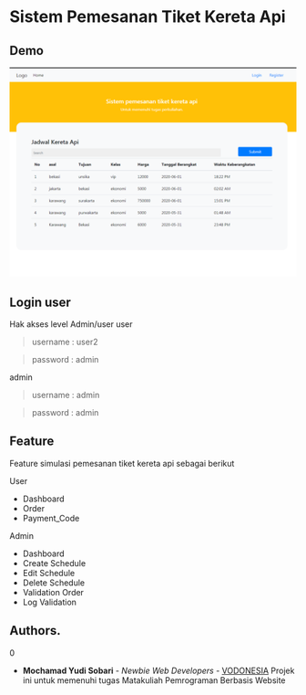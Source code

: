 # Sistem Pemesanan Tiket Kereta Api

## Demo
![](assets/image/home.png)

## Login user
Hak akses level Admin/user
user
> username : user2

> password : admin

admin
> username : admin

> password : admin




## Feature
Feature simulasi pemesanan tiket kereta api sebagai berikut

User
* Dashboard
* Order
* Payment_Code

Admin
* Dashboard
* Create Schedule
* Edit Schedule
* Delete Schedule
* Validation Order
* Log Validation


## Authors.
0

* **Mochamad Yudi Sobari** - *Newbie Web Developers* - [VODONESIA](https://vodonesia.id)
Projek ini untuk memenuhi tugas Matakuliah Pemrograman Berbasis Website
